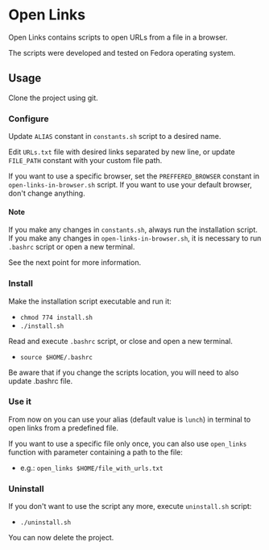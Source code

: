 # Open Links 

Open Links contains scripts to open URLs from a file in a browser.

The scripts were developed and tested on Fedora operating system.

## Usage

Clone the project using git.

### Configure

Update `ALIAS` constant in `constants.sh` script to a desired name.

Edit `URLs.txt` file with desired links separated by new line, or update `FILE_PATH` constant with your custom file path.

If you want to use a specific browser, set the `PREFFERED_BROWSER` constant in `open-links-in-browser.sh` script.
If you want to use your default browser, don't change anything.

#### Note
If you make any changes in `constants.sh`, always run the installation script.
If you make any changes in `open-links-in-browser.sh`, it is necessary to run `.bashrc` script or open a new terminal.

See the next point for more information.

### Install

Make the installation script executable and run it:
- `chmod 774 install.sh`
- `./install.sh`

Read and execute `.bashrc` script, or close and open a new terminal.
- `source $HOME/.bashrc`

Be aware that if you change the scripts location, you will need to also update .bashrc file.

### Use it

From now on you can use your alias (default value is `lunch`) in terminal to open links from a predefined file.

If you want to use a specific file only once, you can also use `open_links` function with parameter containing a path to the file:
- e.g.: `open_links $HOME/file_with_urls.txt`

### Uninstall

If you don't want to use the script any more, execute `uninstall.sh` script:
- `./uninstall.sh`

You can now delete the project.